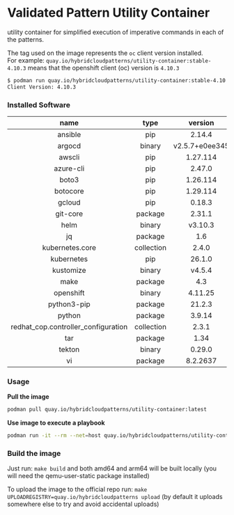# Validated Pattern Utility Container 

utility container for simplified execution of imperative commands in each of the patterns.

The tag used on the image represents the `oc` client version installed. <br/>
For example: `quay.io/hybridcloudpatterns/utility-container:stable-4.10.3` means that the openshift client (oc) version is `4.10.3`

```bash
$ podman run quay.io/hybridcloudpatterns/utility-container:stable-4.10.3` oc version 
Client Version: 4.10.3
```

### Installed Software

|               name                |  type    |   version    |
|:---------------------------------:|:--------:|:------------:|
|ansible                            |pip       |2.14.4        |
|argocd                             |binary    |v2.5.7+e0ee345|
|awscli                             |pip       |1.27.114      |
|azure-cli                          |pip       |2.47.0        |
|boto3                              |pip       |1.26.114      |
|botocore                           |pip       |1.29.114      |
|gcloud                             |pip       |0.18.3        |
|git-core                           |package   |2.31.1        |
|helm                               |binary    |v3.10.3       |
|jq                                 |package   |1.6           |
|kubernetes.core                    |collection|2.4.0         |
|kubernetes                         |pip       |26.1.0        |
|kustomize                          |binary    |v4.5.4        |
|make                               |package   |4.3           |
|openshift                          |binary    |4.11.25       |
|python3-pip                        |package   |21.2.3        |
|python                             |package   |3.9.14        |
|redhat_cop.controller_configuration|collection|2.3.1         |
|tar                                |package   |1.34          |
|tekton                             |binary    |0.29.0        |
|vi                                 |package   |8.2.2637      |

### Usage
**Pull the image**
```bash
podman pull quay.io/hybridcloudpatterns/utility-container:latest
```

**Use image to execute a playbook**
```bash
podman run -it --rm --net=host quay.io/hybridcloudpatterns/utility-container:latest ansible-playbook <playbook>.yml
```

### Build the image
Just run: `make build` and both amd64 and arm64 will be built locally (you will need the qemu-user-static package installed)

To upload the image to the official repo run: `make UPLOADREGISTRY=quay.io/hybridcloudpatterns upload` (by default it uploads somewhere else
to try and avoid accidental uploads)

